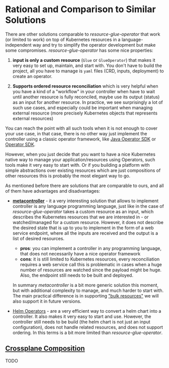 # Rational and Comparison to Similar Solutions

There are other solutions comparable to *resource-glue-operator* that work (or limited to work) on top
of Kubernetes resources in a language-independent way and try to simplify the operator
development but make some compromises. *resource-glue-operator* has some nice properties:

1. **input is only a custom resource** (`Glue` or `GlueOperator`) that makes it very easy to set up, maintain,
   and start with. You don't have to build the project, all you have to manage is `yaml` files (CRD, inputs, deployment)
   to create an operator.
   
2. **Supports ordered resource reconciliation** which is very helpful when you have a kind of a "workflow" in your controller
   when have to wait until another resource is fully reconciled, maybe use its output (status) as an input for another resource.
   In practice, we see surprisingly a lot of such use cases, and especially could be important when managing external resource
   (more precisely Kubernetes objects that represents external resources)
 

You can reach the point with all such tools when it is not enough to cover your use case, in that case, there is no other
way just implement the controller using a classic operator framework,
like [Java Operator SDK](https://github.com/operator-framework/java-operator-sdk) or [Operator SDK](https://sdk.operatorframework.io/).

However, when you just decide that you want to have a nice Kubernetes native way to manage your application/resources using Operators, such tools make 
it very easy to start with. Or if you building a platform with simple abstractions over existing resources which are just compositions of other resources
this is probably the most elegant way to go.

As mentioned before there are solutions that are comparable to ours, and all of them have advantages and disadvantages:

- [**metacontroller**](https://github.com/metacontroller/metacontroller) - it a very interesting solution that allows
  to implement controller is any language programming language, just like in the case of *resource-glue-operator* takes a custom resource as an input, which
  describes the Kubernetes resources that we are interested in - or watched/managed for a custom resource.
  However, it does not describe the desired state that is up to you to implement in the form of a web service endpoint,
  where all the inputs are received and the output is a list of desired resources. 
    - **pros**: you can implement a controller in any programming language,
       that does not necessarily have a nice operator framework      
    - **cons**: it is still limited to Kubernetes resources, every reconciliation requires a web service call
      this is problematic in cases when a huge number of resources are watched since the payload might
      be huge. Also, the endpoint still needs to be built and deployed.
  
  In summary *metacontroller* is a bit more generic solution this moment,
  but with additional complexity to manage, and much harder to start with.
  The main practical difference is in supporting ["bulk resources"](https://github.com/csviri/resource-glue-operator/issues/75)
  we will also support it in future versions.

- [Helm Operators](https://sdk.operatorframework.io/docs/building-operators/helm/tutorial/) - are a very efficient
  way to convert a helm chart into a controller. It also makes it very easy to start and use.
  However, the controller still needs to be build (the helm chart is not just an input configuration),
  does not handle related resources, and does not support ordering. In this terms is a bit more limited
  than *resource-glue-operator*.

## [Crossplane Composition](https://docs.crossplane.io/latest/concepts/compositions/)
TODO
